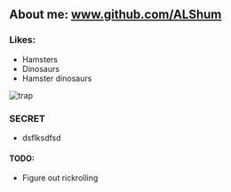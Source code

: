 ## About me: www.github.com/ALShum

### Likes:
* Hamsters
* Dinosaurs
* Hamster dinosaurs

![trap](https://upload.wikimedia.org/wikipedia/en/6/6e/AckbarStanding.jpg)


### SECRET
* dsflksdfsd

#### TODO:
* Figure out rickrolling
